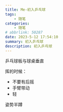 ```yaml
---
title: Me-初入乒乓球
tags: 
    - 随笔
categories: 
    - 随笔
# abbrlink: 50287
date: 2023-5-12 17:54:10
summary: 初入乒乓球
description: 初入乒乓球
---
```




乒乓球板与球桌垂直

挥的时候：

- 不要有后摇
- 手臂带动
- 轻

姿势半蹲

